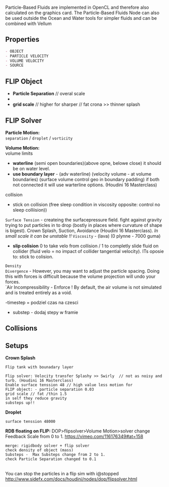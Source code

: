 
Particle-Based Fluids are implemented in OpenCL and therefore also calculated on the graphics card. The Particle-Based Fluids Node can also be used outside the Ocean and Water tools for simpler fluids and can be combined with Vellum

## Properties
```md
- OBJECT 
- PARTICLE VELOCITY
- VOLUME VELOCITY
- SOURCE 
```
## FLIP Object

-  **Particle Separation** // overal scale 
- 
- **grid scale** // higher for sharper // fat crona >> thinner splash
## FLIP Solver 

**Particle Motion:**  
`separation` / `droplet` / `vorticity`   

**Volume Motion:**  
volume limits
- **waterline** (semi open boundaries)(above opne, belowe close) it should be on water level. 
- **use boundary layer** - (adv waterline) (velocity volume - at volume boundaries) (surface volume control geo in boundary padding) if both not connected it will use warterline options. (Houdini 16 Masterclass)

collision
- stick on collision (free sleep condition  in viscosity opposite: control no sleep colliision)) 

`Surface Tension` - createing the surfacepressure field. fight against gravity trying to put particles in to drop (bostly in places where curvature of shape is bigest). Crown Splash, Suction, Avoidance (Houdini 16 Masterclass). *In small scale it can be unstable !!* 
`Viscosity` - (lava)  (0 plynne - 7000 guma) 
- **slip colision** 0 to take velo from collision / 1 to completly slide fluid on collider (fluid velo = no impact of collider tangential velocity). ITs oposie to: stick to colision.


`Density`  
`Divergence` - However, you may want to adjust the particle spacing. Doing this with forces is difficult because the volume projection will undo your forces.  
`Air Incompressibility - Enforce ! By default, the air volume is not simulated and is treated entirely as a void.   


-timestep = podziel czas na czesci   
- substep - dodaj stepy w framie  

## Collisions

## Setups
**Crown Splash**
```
Flip tank with bounadary layer 

Flip solver: Velocity transfer Splashy >> Swirly  // not as noisy and turb. (Houdini 16 Masterclass)
Enable surface tenssion 48 // high value less motion for 
FLIP object: - particle separation 0.03
grid scale // fat /thin 1.5
in self they reduce gravity 
substeps up!!
```
**Droplet**
```
surface tenssion 48000
```
**RDB floating on FLIP:**   DOP>flipsolver>Volume Motion>solver change Feedback Scale from 0 to 1.   https://vimeo.com/116176349#at=158
```
merge: rigidbody solver + flip solver 
check density of object (mass)  
Substeps -  Max Substeps change from 2 to 1.  
check Particle Separation changed to 0.1  
```

## ###

You can stop the particles in a flip sim with i@stopped
http://www.sidefx.com/docs/houdini/nodes/dop/flipsolver.html
